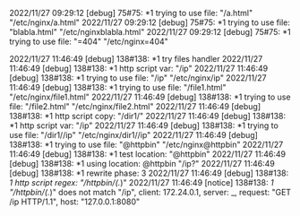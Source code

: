 2022/11/27 09:29:12 [debug] 75#75: *1 trying to use file: "/a.html" "/etc/nginx/a.html"
2022/11/27 09:29:12 [debug] 75#75: *1 trying to use file: "blabla.html" "/etc/nginxblabla.html"
2022/11/27 09:29:12 [debug] 75#75: *1 trying to use file: "=404" "/etc/nginx=404"


2022/11/27 11:46:49 [debug] 138#138: *1 try files handler
2022/11/27 11:46:49 [debug] 138#138: *1 http script var: "/ip"
2022/11/27 11:46:49 [debug] 138#138: *1 trying to use file: "/ip" "/etc/nginx/ip"
2022/11/27 11:46:49 [debug] 138#138: *1 trying to use file: "/file1.html" "/etc/nginx/file1.html"
2022/11/27 11:46:49 [debug] 138#138: *1 trying to use file: "/file2.html" "/etc/nginx/file2.html"
2022/11/27 11:46:49 [debug] 138#138: *1 http script copy: "/dir1/"
2022/11/27 11:46:49 [debug] 138#138: *1 http script var: "/ip"
2022/11/27 11:46:49 [debug] 138#138: *1 trying to use file: "/dir1//ip" "/etc/nginx/dir1//ip"
2022/11/27 11:46:49 [debug] 138#138: *1 trying to use file: "@httpbin" "/etc/nginx@httpbin"
2022/11/27 11:46:49 [debug] 138#138: *1 test location: "@httpbin"
2022/11/27 11:46:49 [debug] 138#138: *1 using location: @httpbin "/ip?"
2022/11/27 11:46:49 [debug] 138#138: *1 rewrite phase: 3
2022/11/27 11:46:49 [debug] 138#138: *1 http script regex: "/httpbin/(.*)"
2022/11/27 11:46:49 [notice] 138#138: *1 "/httpbin/(.*)" does not match "/ip", client: 172.24.0.1, server: _, request: "GET /ip HTTP/1.1", host: "127.0.0.1:8080"

